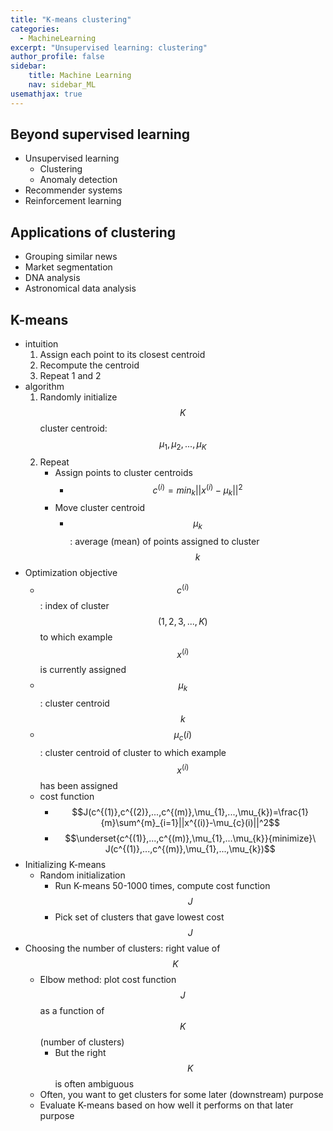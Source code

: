 ```yaml
---
title: "K-means clustering"
categories:
  - MachineLearning 
excerpt: "Unsupervised learning: clustering"
author_profile: false
sidebar:
    title: Machine Learning
    nav: sidebar_ML
usemathjax: true
---
```



## Beyond supervised learning

- Unsupervised learning
  - Clustering
  - Anomaly detection
- Recommender systems
- Reinforcement learning

## Applications of clustering

- Grouping similar news
- Market segmentation
- DNA analysis
- Astronomical data analysis

## K-means

- intuition
  1.  Assign each point to its closest centroid
  2.  Recompute the centroid
  3.  Repeat 1 and 2
- algorithm
  1.  Randomly initialize $$K$$ cluster centroid: $$\mu_{1}, \mu_{2}, ..., \mu_{K}$$
  2.  Repeat
      - Assign points to cluster centroids
        - $$c^{(i)}=min_{k}||x^{(i)}-\mu_{k}||^2$$
      - Move cluster centroid
        - $$\mu_{k}$$: average (mean) of points assigned to cluster $$k$$
- Optimization objective
  - $$c^{(i)}$$: index of cluster $$(1,2,3,...,K)$$ to which example $$x^{(i)}$$ is currently assigned
  - $$\mu_{k}$$: cluster centroid $$k$$
  - $$\mu_{c}(i)$$: cluster centroid of cluster to which example $$x^{(i)}$$ has been assigned
  - cost function
    - $$J(c^{(1)},c^{(2)},...,c^{(m)},\mu_{1},...,\mu_{k})=\frac{1}{m}\sum^{m}_{i=1}||x^{(i)}-\mu_{c}(i)||^2$$
    - $$\underset{c^{(1)},...,c^{(m)},\mu_{1},...\mu_{k}}{minimize}\ J(c^{(1)},...,c^{(m)},\mu_{1},...,\mu_{k})$$
- Initializing K-means
  - Random initialization
    - Run K-means 50-1000 times, compute cost function $$J$$
    - Pick set of clusters that gave lowest cost $$J$$
- Choosing the number of clusters: right value of $$K$$
  - Elbow method: plot cost function $$J$$ as a function of $$K$$ (number of clusters)
    - But the right $$K$$ is often ambiguous
  - Often, you want to get clusters for some later (downstream) purpose
  - Evaluate K-means based on how well it performs on that later purpose
